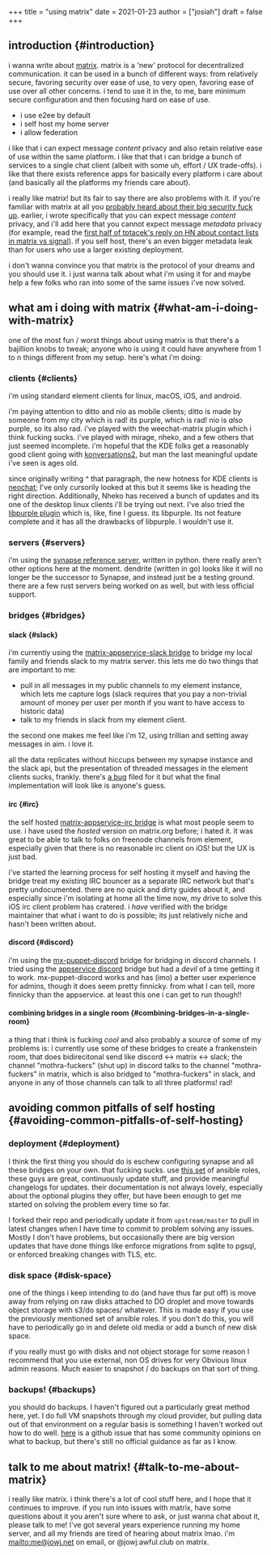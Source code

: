 +++
title = "using matrix"
date = 2021-01-23
author = ["josiah"]
draft = false
+++

## introduction {#introduction}

i wanna write about [matrix](https://matrix.org). matrix is a 'new' protocol for decentralized communication. it can be used in a bunch of different ways: from relatively secure, favoring security over ease of use, to very open, favoring ease of use over all other concerns. i tend to use it in the, to me, bare minimum secure configuration and then focusing hard on ease of use.

-   i use e2ee by default
-   i self host my home server
-   i allow federation

i like that i can expect message _content_ privacy and also retain relative ease of use within the same platform. i like that that i can bridge a bunch of services to a single chat client (albeit with some uh, effort / UX trade-offs). i like that there exists reference apps for basically every platform i care about (and basically all the platforms my friends care about).

i really like matrix! but its fair to say there are also problems with it. if you're familiar with matrix at all you [probably heard about their big security fuck up](https://matrix.org/blog/2019/04/11/we-have-discovered-and-addressed-a-security-breach-updated-2019-04-12). earlier, i wrote specifically that you can expect message _content_ privacy, and i'll add here that you cannot expect message _metadata_ privacy (for example, read the [first half of tptacek's reply on HN about contact lists in matrix vs signal](https://news.ycombinator.com/item?id=23108750)). if you self host, there's an even bigger metadata leak than for users who use a larger existing deployment.

i don't wanna convince you that matrix is the protocol of your dreams and you should use it. i just wanna talk about what i'm using it for and maybe help a few folks who ran into some of the same issues i've now solved.


## what am i doing with matrix {#what-am-i-doing-with-matrix}

one of the most fun / worst things about using matrix is that there's a bajillion knobs to tweak; anyone who is using it could have anywhere from 1 to n things different from my setup. here's what i'm doing:


### clients {#clients}

i'm using standard element clients for linux, macOS, iOS, and android.

i'm paying attention to ditto and nio as mobile clients; ditto is made by someone from my city which is rad! its purple, which is rad! nio is _also_ purple, so its also rad. i've played with the weechat-matrix plugin which i think fucking sucks. i've played with mirage, nheko, and a few others that just seemed incomplete. i'm hopeful that the KDE folks get a reasonably good client going with [konversations2](https://blogs.kde.org/2017/09/05/konversation-2x-2018-new-user-interface-matrix-support-mobile-version), but man the last meaningful update i've seen is ages old.

since originally writing ^ that paragraph, the new hotness for KDE clients is [neochat](https://github.com/KDE/neochat); I've only cursorily looked at this but it seems like is heading the right direction. Additionally, Nheko has received a bunch of updates and its one of the desktop linux clients i'll be trying out next. I've also tried the [libpurple plugin](https://github.com/matrix-org/purple-matrix) which is, like, fine I guess. its libpurple. Its not feature complete and it has all the drawbacks of libpurple. I wouldn't use it.


### servers {#servers}

i'm using the [synapse reference server](https://github.com/matrix-org/synapse), written in python. there really aren't other options here at the moment. dendrite (written in go) looks like it will no longer be the successor to Synapse, and instead just be a testing ground. there are a few rust servers being worked on as well, but with less official support.


### bridges {#bridges}


#### slack {#slack}

i'm currently using the [matrix-appservice-slack bridge](https://github.com/matrix-org/matrix-appservice-slack) to bridge my local family and friends slack to my matrix server. this lets me do two things that are important to me:

-   pull in all messages in my public channels to my element instance, which lets me capture logs (slack requires that you pay a non-trivial amount of money per user per month if you want to have access to historic data)
-   talk to my friends in slack from my element client.

the second one makes me feel like i'm 12, using trillian and setting away messages in aim. i love it.

all the data replicates without hiccups between my synapse instance and the slack api, but the presentation of threaded messages in the element clients sucks, frankly. there's [a bug](https://github.com/vector-im/riot-web/issues/2349) filed for it but what the final implementation will look like is anyone's guess.


#### irc {#irc}

the self hosted [matrix-appservice-irc bridge](https://github.com/matrix-org/matrix-appservice-irc) is what most people seem to use. i have used the _hosted_ version on matrix.org before; i hated it. it was great to be able to talk to folks on freenode channels from element, especially given that there is no reasonable irc client on iOS! but the UX is just bad.

i've started the learning process for self hosting it myself and having the bridge treat my existing IRC bouncer as a separate IRC network but that's pretty undocumented. there are no quick and dirty guides about it, and especially since i'm isolating at home all the time now, my drive to solve this iOS irc client problem has cratered. i _have_ verified with the bridge maintainer that what i want to do is possible; its just relatively niche and hasn't been written about.


#### discord {#discord}

i'm using the [mx-puppet-discord](https://github.com/matrix-discord/mx-puppet-discord) bridge for bridging in discord channels. I tried using the [appservice discord](https://github.com/Half-Shot/matrix-appservice-discord) bridge but had a _devil_ of a time getting it to work. mx-puppet-discord works and has (imo) a better user experience for admins, though it does seem pretty finnicky. from what I can tell, more finnicky than the appservice. at least this one i can get to run though!!


#### combining bridges in a single room {#combining-bridges-in-a-single-room}

a thing that i think is fucking _cool_ and also probably a source of some of my problems is: i currently use some of these bridges to create a frankenstein room, that does bidirecitonal send like discord &lt;-&gt; matrix &lt;-&gt; slack; the channel "mothra-fuckers" (shut up) in discord talks to the channel "mothra-fuckers" in  matrix, which is also bridged to "mothra-fuckers" in slack, and anyone in any of those channels can talk to all three platforms! rad!


## avoiding common pitfalls of self hosting {#avoiding-common-pitfalls-of-self-hosting}


### deployment {#deployment}

I think the first thing you should do is eschew configuring synapse and all these bridges on your own. that fucking sucks. use [this set](https://github.com/spantaleev/matrix-docker-ansible-deploy) of ansible roles, these guys are great, continuously update stuff, and provide meaningful changelogs for updates. their documentation is not always lovely, especially about the optional plugins they offer, but have been enough to get me started on solving the problem every time so far.

I forked their repo and periodically update it from `upstream/master` to pull in latest changes when I have time to commit to problem solving any issues. Mostly I don't have problems, but occasionally there are big version updates that have done things like enforce migrations from sqlite to pgsql, or enforced breaking changes with TLS, etc.


### disk space {#disk-space}

one of the things i keep intending to do (and have thus far put off) is move away from relying on raw disks attached to DO droplet and move towards object storage with s3/do spaces/ whatever. This is made easy if you use the previously mentioned set of ansible roles. if you don't do this, you will have to periodically go in and delete old media or add a bunch of new disk space.

if you really must go with disks and not object storage for some reason I recommend that you use external, non OS drives for very Obvious linux admin reasons. Much easier to snapshot / do backups on that sort of thing.


### backups! {#backups}

you should do backups. I haven't figured out a particularly great method here, yet. I do full VM snapshots through my cloud provider, but pulling data out of that environment on a regular basis is something I haven't worked out how to do well. [here](https://github.com/matrix-org/synapse/issues/2046) is a github issue that has some community opinions on what to backup, but there's still no official guidance as far as I know.


## talk to me about matrix! {#talk-to-me-about-matrix}

i really like matrix. i think there's a lot of cool stuff here, and I hope that it continues to improve. if you run into issues with matrix, have some questions about it you aren't sure where to ask, or just wanna chat about it, please talk to me! I've got several years experience running my home server, and all my friends are tired of hearing about matrix lmao. i'm <mailto:me@jowj.net> on email, or @jowj:awful.club on matrix.
